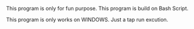 This program is only for fun purpose.
This program is build on Bash Script.

This program is only works on WINDOWS.
Just a tap run excution.
